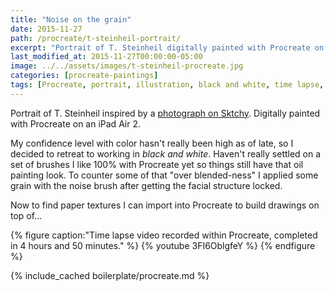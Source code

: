 ```yaml
---
title: "Noise on the grain"
date: 2015-11-27
path: /procreate/t-steinheil-portrait/
excerpt: "Portrait of T. Steinheil digitally painted with Procreate on an iPad."
last_modified_at: 2015-11-27T00:00:00-05:00
image: ../../assets/images/t-steinheil-procreate.jpg
categories: [procreate-paintings]
tags: [Procreate, portrait, illustration, black and white, time lapse, Sktchy]
---
```


Portrait of T. Steinheil inspired by a [photograph on Sktchy](https://sktchy.com/hvnEKC). Digitally painted with Procreate on an iPad Air 2. 

My confidence level with color hasn't really been high as of late, so I decided to retreat to working in *black and white*. Haven't really settled on a set of brushes I like 100% with Procreate yet so things still have that oil painting look. To counter some of that "over blended-ness" I applied some grain with the noise brush after getting the facial structure locked.

Now to find paper textures I can import into Procreate to build drawings on top of...

{% figure caption:"Time lapse video recorded within Procreate, completed in 4 hours and 50 minutes." %}
{% youtube 3FI6OblgfeY %}
{% endfigure %}

{% include_cached boilerplate/procreate.md %}
